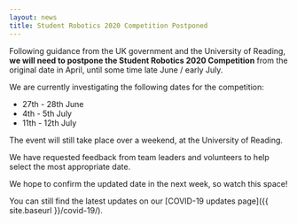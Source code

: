 ```yaml
---
layout: news
title: Student Robotics 2020 Competition Postponed
---
```


Following guidance from the UK government and the University of Reading, **we will need to postpone the Student Robotics 2020 Competition** from the original date in April, until some time late June / early July.

We are currently investigating the following dates for the competition:

- 27th - 28th June
- 4th - 5th July
- 11th - 12th July

The event will still take place over a weekend, at the University of Reading.

We have requested feedback from team leaders and volunteers to help select the most appropriate date.

We hope to confirm the updated date in the next week, so watch this space!

You can still find the latest updates on our [COVID-19 updates page]({{ site.baseurl }}/covid-19/).
